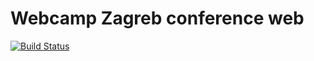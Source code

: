 # Webcamp Zagreb conference web

[![Build Status](https://secure.travis-ci.org/WebCampZg/conference-web.png?branch=master)](http://travis-ci.org/WebCampZg/conference-web)


